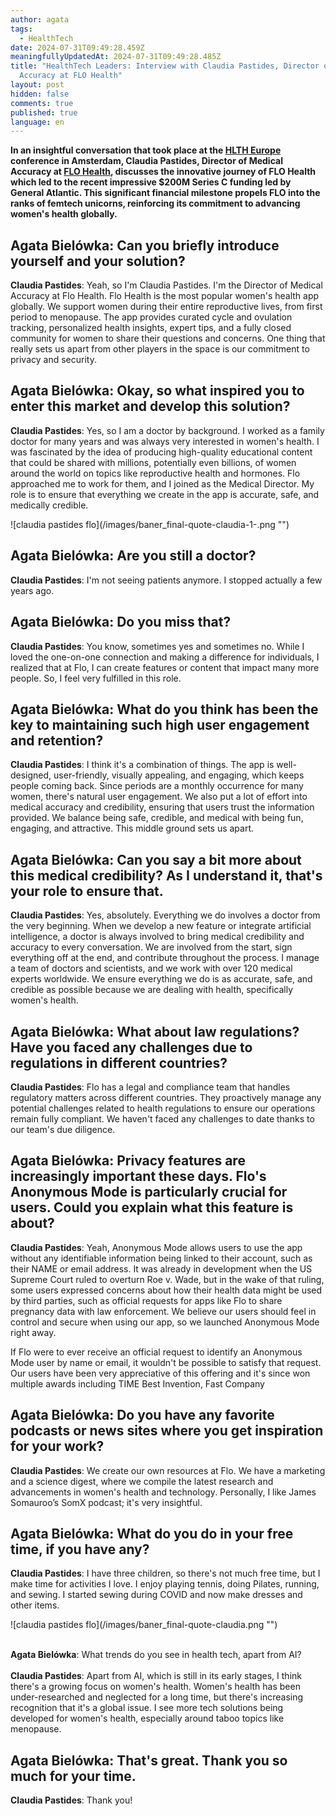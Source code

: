 ```yaml
---
author: agata
tags:
  - HealthTech
date: 2024-07-31T09:49:28.459Z
meaningfullyUpdatedAt: 2024-07-31T09:49:28.485Z
title: "HealthTech Leaders: Interview with Claudia Pastides, Director of Medical
  Accuracy at FLO Health"
layout: post
hidden: false
comments: true
published: true
language: en
---
```

**In an insightful conversation that took place at the [HLTH Europe](https://europe.hlth.com/) conference in Amsterdam, Claudia Pastides, Director of Medical Accuracy at [FLO Health](https://flo.health/), discusses the innovative journey of FLO Health which led to the recent impressive $200M Series C funding led by General Atlantic. This significant financial milestone propels FLO into the ranks of femtech unicorns, reinforcing its commitment to advancing women's health globally.**

## **Agata Bielówka**: Can you briefly introduce yourself and your solution?

**Claudia Pastides**: Yeah, so I'm Claudia Pastides. I'm the Director of Medical Accuracy at Flo Health. Flo Health is the most popular women's health app globally. We support women during their entire reproductive lives, from first period to menopause. The app provides curated cycle and ovulation tracking, personalized health insights, expert tips, and a fully closed community for women to share their questions and concerns. One thing that really sets us apart from other players in the space is our commitment to privacy and security.

## **Agata Bielówka**: Okay, so what inspired you to enter this market and develop this solution?

**Claudia Pastides**: Yes, so I am a doctor by background. I worked as a family doctor for many years and was always very interested in women's health. I was fascinated by the idea of producing high-quality educational content that could be shared with millions, potentially even billions, of women around the world on topics like reproductive health and hormones. Flo approached me to work for them, and I joined as the Medical Director. My role is to ensure that everything we create in the app is accurate, safe, and medically credible.

<div className="image">![claudia pastides flo](/images/baner_final-quote-claudia-1-.png "")</div>

## **Agata Bielówka**: Are you still a doctor?

**Claudia Pastides**: I'm not seeing patients anymore. I stopped actually a few years ago.

## **Agata Bielówka**: Do you miss that?

**Claudia Pastides**: You know, sometimes yes and sometimes no. While I loved the one-on-one connection and making a difference for individuals, I realized that at Flo, I can create features or content that impact many more people. So, I feel very fulfilled in this role.

## **Agata Bielówka**: What do you think has been the key to maintaining such high user engagement and retention?

**Claudia Pastides**: I think it's a combination of things. The app is well-designed, user-friendly, visually appealing, and engaging, which keeps people coming back. Since periods are a monthly occurrence for many women, there's natural user engagement. We also put a lot of effort into medical accuracy and credibility, ensuring that users trust the information provided. We balance being safe, credible, and medical with being fun, engaging, and attractive. This middle ground sets us apart.

## **Agata Bielówka**: Can you say a bit more about this medical credibility? As I understand it, that's your role to ensure that.

**Claudia Pastides**: Yes, absolutely. Everything we do involves a doctor from the very beginning. When we develop a new feature or integrate artificial intelligence, a doctor is always involved to bring medical credibility and accuracy to every conversation. We are involved from the start, sign everything off at the end, and contribute throughout the process. I manage a team of doctors and scientists, and we work with over 120 medical experts worldwide. We ensure everything we do is as accurate, safe, and credible as possible because we are dealing with health, specifically women's health.

## **Agata Bielówka**: What about law regulations? Have you faced any challenges due to regulations in different countries?

**Claudia Pastides**: Flo has a legal and compliance team that handles regulatory matters across different countries. They proactively manage any potential challenges related to health regulations to ensure our operations remain fully compliant. We haven't faced any challenges to date thanks to our team's due diligence.

## **Agata Bielówka**: Privacy features are increasingly important these days. Flo's Anonymous Mode is particularly crucial for users. Could you explain what this feature is about?

**Claudia Pastides**: Yeah, Anonymous Mode allows users to use the app without any identifiable information being linked to their account, such as their NAME or email address. It was already in development when the US Supreme Court ruled to overturn Roe v. Wade, but in the wake of that ruling, some users expressed concerns about how their health data might be used by third parties, such as official requests for apps like Flo to share pregnancy data with law enforcement. We believe our users should feel in control and secure when using our app, so we launched Anonymous Mode right away.

If Flo were to ever receive an official request to identify an Anonymous Mode user by name or email, it wouldn't be possible to satisfy that request. Our users have been very appreciative of this offering and it's since won multiple awards including TIME Best Invention, Fast Company

## **Agata Bielówka**: Do you have any favorite podcasts or news sites where you get inspiration for your work?

**Claudia Pastides**: We create our own resources at Flo. We have a marketing and a science digest, where we compile the latest research and advancements in women's health and technology. Personally, I like James Somauroo’s SomX podcast; it's very insightful.

## **Agata Bielówka**: What do you do in your free time, if you have any?

**Claudia Pastides**: I have three children, so there's not much free time, but I make time for activities I love. I enjoy playing tennis, doing Pilates, running, and sewing. I started sewing during COVID and now make dresses and other items.

<div className="image">![claudia pastides flo](/images/baner_final-quote-claudia.png "")</div>

\
**Agata Bielówka**: What trends do you see in health tech, apart from AI?\
\
**Claudia Pastides**: Apart from AI, which is still in its early stages, I think there's a growing focus on women's health. Women's health has been under-researched and neglected for a long time, but there's increasing recognition that it's a global issue. I see more tech solutions being developed for women's health, especially around taboo topics like menopause.

## **Agata Bielówka**: That's great. Thank you so much for your time.

**Claudia Pastides**: Thank you!